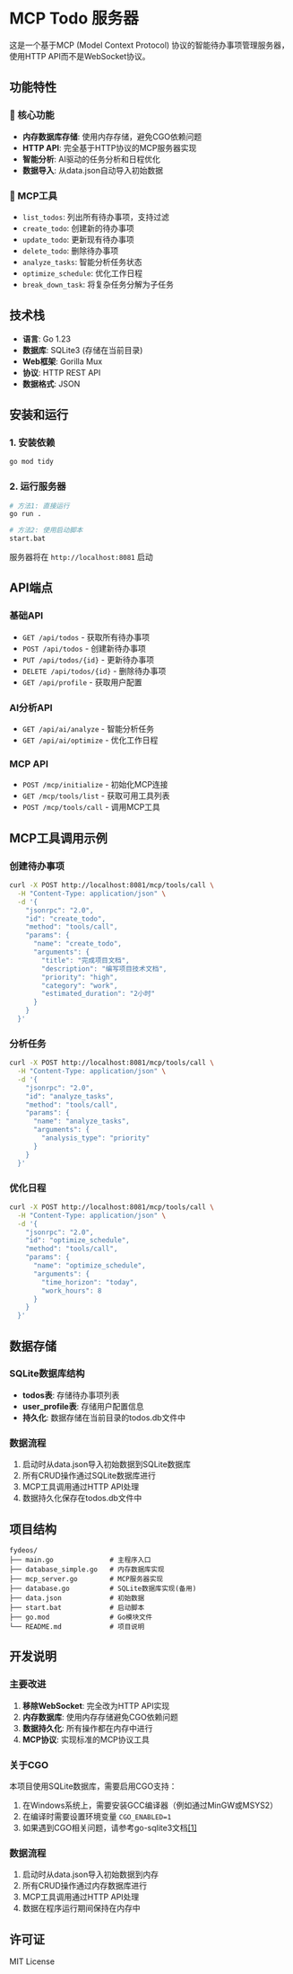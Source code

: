 # MCP Todo 服务器

这是一个基于MCP (Model Context Protocol) 协议的智能待办事项管理服务器，使用HTTP API而不是WebSocket协议。

## 功能特性

### 🎯 核心功能
- **内存数据库存储**: 使用内存存储，避免CGO依赖问题
- **HTTP API**: 完全基于HTTP协议的MCP服务器实现
- **智能分析**: AI驱动的任务分析和日程优化
- **数据导入**: 从data.json自动导入初始数据

### 🔧 MCP工具
- `list_todos`: 列出所有待办事项，支持过滤
- `create_todo`: 创建新的待办事项
- `update_todo`: 更新现有待办事项
- `delete_todo`: 删除待办事项
- `analyze_tasks`: 智能分析任务状态
- `optimize_schedule`: 优化工作日程
- `break_down_task`: 将复杂任务分解为子任务

## 技术栈

- **语言**: Go 1.23
- **数据库**: SQLite3 (存储在当前目录)
- **Web框架**: Gorilla Mux
- **协议**: HTTP REST API
- **数据格式**: JSON

## 安装和运行

### 1. 安装依赖
```bash
go mod tidy
```

### 2. 运行服务器
```bash
# 方法1: 直接运行
go run .

# 方法2: 使用启动脚本
start.bat
```

服务器将在 `http://localhost:8081` 启动

## API端点

### 基础API
- `GET /api/todos` - 获取所有待办事项
- `POST /api/todos` - 创建新待办事项
- `PUT /api/todos/{id}` - 更新待办事项
- `DELETE /api/todos/{id}` - 删除待办事项
- `GET /api/profile` - 获取用户配置

### AI分析API
- `GET /api/ai/analyze` - 智能分析任务
- `GET /api/ai/optimize` - 优化工作日程

### MCP API
- `POST /mcp/initialize` - 初始化MCP连接
- `GET /mcp/tools/list` - 获取可用工具列表
- `POST /mcp/tools/call` - 调用MCP工具

## MCP工具调用示例

### 创建待办事项
```bash
curl -X POST http://localhost:8081/mcp/tools/call \
  -H "Content-Type: application/json" \
  -d '{
    "jsonrpc": "2.0",
    "id": "create_todo",
    "method": "tools/call",
    "params": {
      "name": "create_todo",
      "arguments": {
        "title": "完成项目文档",
        "description": "编写项目技术文档",
        "priority": "high",
        "category": "work",
        "estimated_duration": "2小时"
      }
    }
  }'
```

### 分析任务
```bash
curl -X POST http://localhost:8081/mcp/tools/call \
  -H "Content-Type: application/json" \
  -d '{
    "jsonrpc": "2.0",
    "id": "analyze_tasks",
    "method": "tools/call",
    "params": {
      "name": "analyze_tasks",
      "arguments": {
        "analysis_type": "priority"
      }
    }
  }'
```

### 优化日程
```bash
curl -X POST http://localhost:8081/mcp/tools/call \
  -H "Content-Type: application/json" \
  -d '{
    "jsonrpc": "2.0",
    "id": "optimize_schedule",
    "method": "tools/call",
    "params": {
      "name": "optimize_schedule",
      "arguments": {
        "time_horizon": "today",
        "work_hours": 8
      }
    }
  }'
```

## 数据存储

### SQLite数据库结构
- **todos表**: 存储待办事项列表
- **user_profile表**: 存储用户配置信息
- **持久化**: 数据存储在当前目录的todos.db文件中

### 数据流程
1. 启动时从data.json导入初始数据到SQLite数据库
2. 所有CRUD操作通过SQLite数据库进行
3. MCP工具调用通过HTTP API处理
4. 数据持久化保存在todos.db文件中

## 项目结构

```
fydeos/
├── main.go              # 主程序入口
├── database_simple.go   # 内存数据库实现
├── mcp_server.go        # MCP服务器实现
├── database.go          # SQLite数据库实现(备用)
├── data.json            # 初始数据
├── start.bat            # 启动脚本
├── go.mod               # Go模块文件
└── README.md            # 项目说明
```

## 开发说明

### 主要改进
1. **移除WebSocket**: 完全改为HTTP API实现
2. **内存数据库**: 使用内存存储避免CGO依赖问题
3. **数据持久化**: 所有操作都在内存中进行
4. **MCP协议**: 实现标准的MCP协议工具

### 关于CGO
本项目使用SQLite数据库，需要启用CGO支持：
1. 在Windows系统上，需要安装GCC编译器（例如通过MinGW或MSYS2）
2. 在编译时需要设置环境变量 `CGO_ENABLED=1`
3. 如果遇到CGO相关问题，请参考go-sqlite3文档[[1]](https://pkg.go.dev/github.com/mattn/go-sqlite3)

### 数据流程
1. 启动时从data.json导入初始数据到内存
2. 所有CRUD操作通过内存数据库进行
3. MCP工具调用通过HTTP API处理
4. 数据在程序运行期间保持在内存中

## 许可证

MIT License 